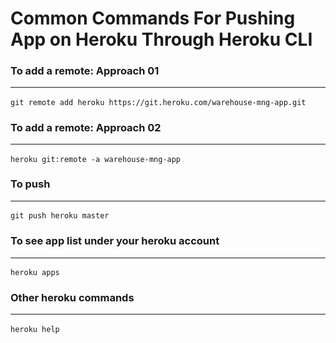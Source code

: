 # Common Commands For Pushing App on Heroku Through Heroku CLI

### To add a remote: Approach 01<hr>
`git remote add heroku https://git.heroku.com/warehouse-mng-app.git`<br>


### To add a remote: Approach 02<hr>
`heroku git:remote -a warehouse-mng-app`<br>

### To push<hr>
`git push heroku master`<br>

### To see app list under your heroku account<hr>
`heroku apps`<br>

### Other heroku commands<hr>
`heroku help`<br>
